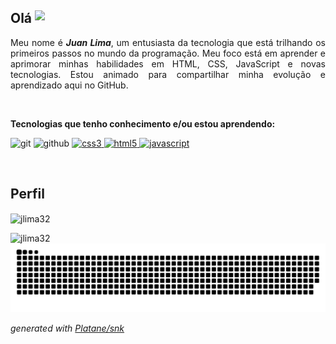 ## Olá <img align="top" src="https://user-images.githubusercontent.com/49988118/149844758-2e69df39-cc50-48d6-8b69-4506a540a796.gif" width="27" />

<p align="justify">
Meu nome é <em><b>Juan Lima</b></em>, um entusiasta da tecnologia que está trilhando os primeiros passos no mundo da programação. Meu foco está em aprender e aprimorar minhas habilidades em HTML, CSS, JavaScript e novas tecnologias. Estou animado para compartilhar minha evolução e aprendizado aqui no GitHub.
</p>
<br>

**<p align="justify">Tecnologias que tenho conhecimento e/ou estou aprendendo:</p>**
<p align="left"> 
  

<img src="https://cdn.jsdelivr.net/gh/devicons/devicon/icons/git/git-original.svg" alt="git" width="40" height="30"/>
<img src="https://cdn.jsdelivr.net/gh/devicons/devicon/icons/github/github-original.svg" alt="github" width="40" height="30"/>
<a href="https://www.w3schools.com/css/" target="_blank" rel="noreferrer"> <img src="https://cdn.jsdelivr.net/gh/devicons/devicon/icons/css3/css3-original.svg" alt="css3" width="40" height="30"/> </a> <a href="https://www.w3.org/html/" target="_blank" rel="noreferrer"> <img src="https://cdn.jsdelivr.net/gh/devicons/devicon/icons/html5/html5-original.svg" alt="html5" width="40" height="30"/> </a> <a href="https://developer.mozilla.org/en-US/docs/Web/JavaScript" target="_blank" rel="noreferrer"> <img src="https://cdn.jsdelivr.net/gh/devicons/devicon/icons/javascript/javascript-original.svg" alt="javascript" width="40" height="30"/> </a> 
</p>
<br>

## Perfil

<p><img align="center" src="https://github-readme-stats.vercel.app/api?username=jlima32&show_icons=true&theme=dracula" alt="jlima32" /></p>
<p><img align="left" src="https://github-readme-stats.vercel.app/api/top-langs/?username=jlima32&theme=dracula" alt="jlima32" /></p>


<picture>
  <source media="(prefers-color-scheme: dark)" srcset="https://raw.githubusercontent.com/jlima32/jlima32/output/github-contribution-grid-snake-dark.svg">
  <source media="(prefers-color-scheme: light)" srcset="https://raw.githubusercontent.com/jlima32/jlima32/output/github-contribution-grid-snake.svg">
  <img alt="github contribution grid snake animation" src="https://raw.githubusercontent.com/jlima32/jlima32/output/github-contribution-grid-snake.svg">
</picture>

_generated with [Platane/snk](https://github.com/Platane/snk)_





